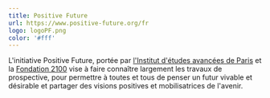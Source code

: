 ```yaml
---
title: Positive Future
url: https://www.positive-future.org/fr
logo: logoPF.png
color: '#fff'
---
```

L'initiative Positive Future, portée par [l'Institut d'études avancées de Paris](https://www.positive-future.org/fr/about/organizers) et la [Fondation 2100](https://www.positive-future.org/fr/about/organizers) vise à faire connaître largement les travaux de prospective, pour permettre à toutes et tous de penser un futur vivable et désirable et partager des visions positives et mobilisatrices de l'avenir.